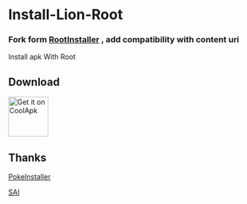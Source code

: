 # Install-Lion-Root

### Fork form [RootInstaller](https://gitee.com/Bave/RootInstaller) , add compatibility with content uri

Install apk With Root

## Download
[<img src="https://www.coolapk.com/static/images/header-logo.png"
     alt="Get it on CoolApk"
     height="80">](https://www.coolapk.com/apk/com.modosa.rootinstaller)


## Thanks


[PokeInstaller](https://github.com/bavelee/PokeInstaller)  

[SAI](https://github.com/Aefyr/SAI)  

